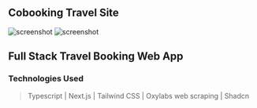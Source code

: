 ## Cobooking Travel Site

![screenshot](https://i.imgur.com/QZ114t4.png)
![screenshot](https://i.imgur.com/TpD0P8E.png)

## Full Stack Travel Booking Web App
### Technologies Used
> Typescript | Next.js | Tailwind CSS | Oxylabs web scraping | Shadcn
